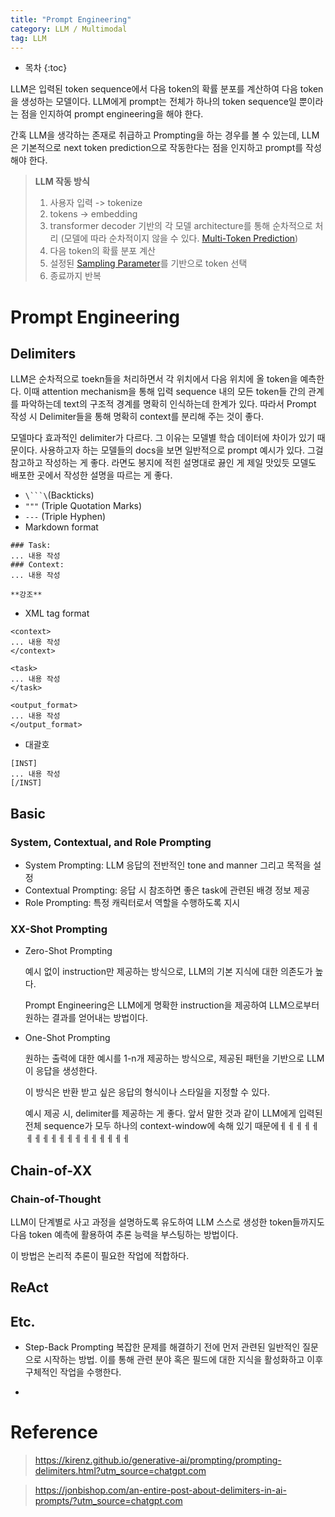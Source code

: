 ```yaml
---
title: "Prompt Engineering"
category: LLM / Multimodal
tag: LLM
---
```



 




* 목차
{:toc}












LLM은 입력된 token sequence에서 다음 token의 확률 분포를 계산하여 다음 token을 생성하는 모델이다. LLM에게 prompt는 전체가 하나의 token sequence일 뿐이라는 점을 인지하여 prompt engineering을 해야 한다. 

간혹 LLM을 생각하는 존재로 취급하고 Prompting을 하는 경우를 볼 수 있는데, LLM은 기본적으로 next token prediction으로 작동한다는 점을 인지하고 prompt를 작성해야 한다. 


> **LLM 작동 방식**
> 1. 사용자 입력 -> tokenize
> 2. tokens -> embedding
> 3. transformer decoder 기반의 각 모델 architecture를 통해 순차적으로 처리 (모델에 따라 순차적이지 않을 수 있다. [Multi-Token Prediction](https://finddme.github.io/llm%20/%20multimodal/2025/01/14/deepseek_v3/#multi-token-prediction-mtp))
> 4. 다음 token의 확률 분포 계산
> 5. 설정된 [Sampling Parameter](https://finddme.github.io/llm%20/%20multimodal/2024/08/06/hallucination_detect/#additional-information-sampling-parameters)를 기반으로 token 선택
> 6. 종료까지 반복

# Prompt Engineering

## Delimiters

LLM은 순차적으로 toekn들을 처리하면서 각 위치에서 다음 위치에 올 token을 예측한다. 이때 attention mechanism을 통해 입력 sequence 내의 모든 token들 간의 관계를 파악하는데 text의 구조적 경계를 명확히 인식하는데 한계가 있다. 따라서 Prompt 작성 시 Delimiter들을 통해 명확히 context를 분리해 주는 것이 좋다. 

모델마다 효과적인 delimiter가 다르다. 그 이유는 모델별 학습 데이터에 차이가 있기 때문이다. 사용하고자 하는 모델들의 docs을 보면 일반적으로 prompt 예시가 있다. 그걸 참고하고 작성하는 게 좋다. 라면도 봉지에 적힌 설명대로 끓인 게 제일 맛있듯 모델도 배포한 곳에서 작성한 설명을 따르는 게 좋다. 

- `\```\`(Backticks)
- `"""` (Triple Quotation Marks)
- `---` (Triple Hyphen)
- Markdown format
```
### Task:
... 내용 작성
### Context:
... 내용 작성

**강조**
```
- XML tag format
```
<context>
... 내용 작성
</context>

<task>
... 내용 작성
</task>

<output_format>
... 내용 작성
</output_format>
```
- 대괄호
```
[INST]
... 내용 작성 
[/INST]
```


## Basic 

### System, Contextual, and Role Prompting

- System Prompting: LLM 응답의 전반적인 tone and manner 그리고 목적을 설정
- Contextual Prompting: 응답 시 참조하면 좋은 task에 관련된 배경 정보 제공
- Role Prompting: 특정 캐릭터로서 역할을 수행하도록 지시 

### XX-Shot Prompting

- Zero-Shot Prompting
  
  예시 없이 instruction만 제공하는 방식으로, LLM의 기본 지식에 대한 의존도가 높다. 

  Prompt Engineering은 LLM에게 명확한 instruction을 제공하여 LLM으로부터 원하는 결과를 얻어내는 방법이다.

- One-Shot Prompting

  원하는 출력에 대한 예시를 1-n개 제공하는 방식으로, 제공된 패턴을 기반으로 LLM이 응답을 생성한다.

  이 방식은 반환 받고 싶은 응답의 형식이나 스타일을 지정할 수 있다.

  예시 제공 시, delimiter를 제공하는 게 좋다. 앞서 말한 것과 같이 LLM에게 입력된 전체 sequence가 모두 하나의 context-window에 속해 있기 때문에ㅔㅔㅔㅔㅔㅔㅔㅔㅔㅔㅔㅔㅔㅔㅔㅔㅔㅔ

## Chain-of-XX

### Chain-of-Thought
LLM이 단계별로 사고 과정을 설명하도록 유도하여 LLM 스스로 생성한 token들까지도 다음 token 예측에 활용하여 추론 능력을 부스팅하는 방법이다. 

이 방법은 논리적 추론이 필요한 작업에 적합하다. 


## ReAct


## Etc.

- Step-Back Prompting
  복잡한 문제를 해결하기 전에 먼저 관련된 일반적인 질문으로 시작하는 방법. 이를 통해 관련 분야 혹은 필드에 대한 지식을 활성화하고 이후 구체적인 작업을 수행한다.

- 



# Reference

> https://kirenz.github.io/generative-ai/prompting/prompting-delimiters.html?utm_source=chatgpt.com

> https://jonbishop.com/an-entire-post-about-delimiters-in-ai-prompts/?utm_source=chatgpt.com
